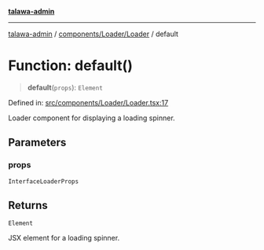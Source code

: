 [**talawa-admin**](../../../../README.md)

***

[talawa-admin](../../../../modules.md) / [components/Loader/Loader](../README.md) / default

# Function: default()

> **default**(`props`): `Element`

Defined in: [src/components/Loader/Loader.tsx:17](https://github.com/bint-Eve/talawa-admin/blob/16ddeb98e6868a55bca282e700a8f4212d222c01/src/components/Loader/Loader.tsx#L17)

Loader component for displaying a loading spinner.

## Parameters

### props

`InterfaceLoaderProps`

## Returns

`Element`

JSX element for a loading spinner.
